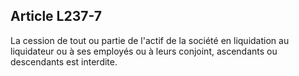 Article L237-7
----
La cession de tout ou partie de l'actif de la société en liquidation au
liquidateur ou à ses employés ou à leurs conjoint, ascendants ou descendants est
interdite.
